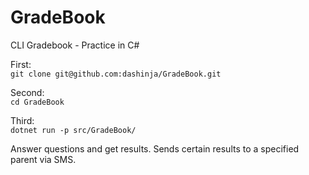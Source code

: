 # GradeBook
CLI Gradebook - Practice in C#

First:  
```git clone git@github.com:dashinja/GradeBook.git```  

Second:  
```cd GradeBook```

Third:  
```dotnet run -p src/GradeBook/```

Answer questions and get results.
Sends certain results to a specified parent via SMS.
